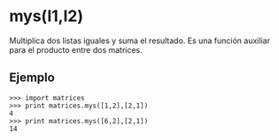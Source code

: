 # mys(l1,l2) #

Multiplica dos listas iguales y suma el resultado. Es una función auxiliar para el producto entre dos matrices.

## Ejemplo ##
```
>>> import matrices
>>> print matrices.mys([1,2],[2,1])
4
>>> print matrices.mys([6,2],[2,1])
14
```